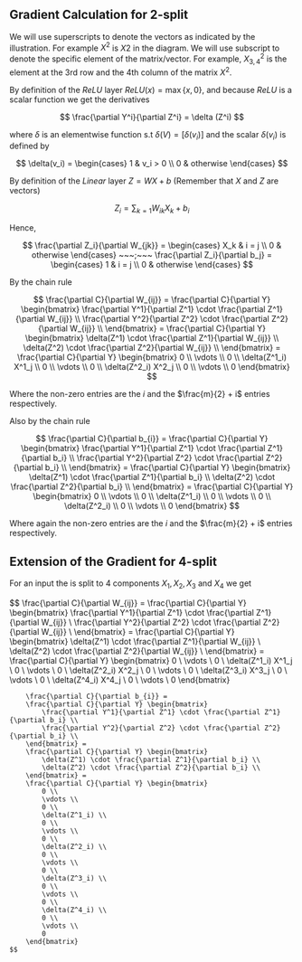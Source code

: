 ## Gradient Calculation for 2-split
We will use superscripts to denote the vectors as indicated by the illustration. For example $X^2$ is $X2$ in the diagram. We will use subscript to denote the specific element of the matrix/vector. For example, $X^2_{3,4}$ is the element at the 3rd row and the 4th column of the matrix $X^2$.

By definition of the _ReLU_ layer $ReLU(x) = \max \{x, 0 \}$, and because _ReLU_ is a scalar function we get the derivatives

$$
    \frac{\partial Y^i}{\partial Z^i} = \delta (Z^i)
$$

where $\delta$ is an elementwise function s.t $\delta(V) = [\delta(v_i)]$ and the scalar $\delta(v_i)$ is defined by

$$
\delta(v_i) = \begin{cases}
    1 & v_i > 0 \\
    0 & otherwise
\end{cases}
$$

By definition of the _Linear_ layer $Z = WX + b$ (Remember that $X$ and $Z$ are vectors)

$$
    Z_i = \sum_{k=1}W_{ik} X_k + b_i
$$

Hence,

$$
    \frac{\partial Z_i}{\partial W_{jk}} = \begin{cases}
        X_k & i = j \\
        0 & otherwise
    \end{cases}
    ~~~;~~~
    \frac{\partial Z_i}{\partial b_j} = \begin{cases}
        1 & i = j \\
        0 & otherwise
    \end{cases}
$$

By the chain rule

$$
    \frac{\partial C}{\partial W_{ij}} =
    \frac{\partial C}{\partial Y} \begin{bmatrix}
        \frac{\partial Y^1}{\partial Z^1} \cdot \frac{\partial Z^1}{\partial W_{ij}} \\
        \frac{\partial Y^2}{\partial Z^2} \cdot \frac{\partial Z^2}{\partial W_{ij}} \\
    \end{bmatrix} = 
    \frac{\partial C}{\partial Y} \begin{bmatrix}
        \delta(Z^1) \cdot \frac{\partial Z^1}{\partial W_{ij}} \\
        \delta(Z^2) \cdot \frac{\partial Z^2}{\partial W_{ij}} \\
    \end{bmatrix} =
    \frac{\partial C}{\partial Y} \begin{bmatrix}
        0 \\
        \vdots \\
        0 \\
        \delta(Z^1_i) X^1_j \\
        0 \\
        \vdots \\
        0 \\
        \delta(Z^2_i) X^2_j \\
        0 \\
        \vdots \\
        0
    \end{bmatrix}
$$

Where the non-zero entries are the $i$ and the $\frac{m}{2} + i$ entries respectively.

Also by the chain rule

$$
    \frac{\partial C}{\partial b_{i}} =
    \frac{\partial C}{\partial Y} \begin{bmatrix}
        \frac{\partial Y^1}{\partial Z^1} \cdot \frac{\partial Z^1}{\partial b_i} \\
        \frac{\partial Y^2}{\partial Z^2} \cdot \frac{\partial Z^2}{\partial b_i} \\
    \end{bmatrix} = 
    \frac{\partial C}{\partial Y} \begin{bmatrix}
        \delta(Z^1) \cdot \frac{\partial Z^1}{\partial b_i} \\
        \delta(Z^2) \cdot \frac{\partial Z^2}{\partial b_i} \\
    \end{bmatrix} =
    \frac{\partial C}{\partial Y} \begin{bmatrix}
        0 \\
        \vdots \\
        0 \\
        \delta(Z^1_i) \\
        0 \\
        \vdots \\
        0 \\
        \delta(Z^2_i) \\
        0 \\
        \vdots \\
        0
    \end{bmatrix}
$$

Where again the non-zero entries are the $i$ and the $\frac{m}{2} + i$ entries respectively.

## Extension of the Gradient for 4-split

For an input the is split to 4 components $X_1, X_2, X_3$ and $X_4$ we get

$$
    \frac{\partial C}{\partial W_{ij}} =
    \frac{\partial C}{\partial Y} \begin{bmatrix}
        \frac{\partial Y^1}{\partial Z^1} \cdot \frac{\partial Z^1}{\partial W_{ij}} \\
        \frac{\partial Y^2}{\partial Z^2} \cdot \frac{\partial Z^2}{\partial W_{ij}} \\
    \end{bmatrix} = 
    \frac{\partial C}{\partial Y} \begin{bmatrix}
        \delta(Z^1) \cdot \frac{\partial Z^1}{\partial W_{ij}} \\
        \delta(Z^2) \cdot \frac{\partial Z^2}{\partial W_{ij}} \\
    \end{bmatrix} =
    \frac{\partial C}{\partial Y} \begin{bmatrix}
        0 \\
        \vdots \\
        0 \\
        \delta(Z^1_i) X^1_j \\
        0 \\
        \vdots \\
        0 \\
        \delta(Z^2_i) X^2_j \\
        0 \\
        \vdots \\
        0 \\
        \delta(Z^3_i) X^3_j \\
        0 \\
        \vdots \\
        0 \\
        \delta(Z^4_i) X^4_j \\
        0 \\
        \vdots \\
        0
    \end{bmatrix}
~~~;~~~
    \frac{\partial C}{\partial b_{i}} =
    \frac{\partial C}{\partial Y} \begin{bmatrix}
        \frac{\partial Y^1}{\partial Z^1} \cdot \frac{\partial Z^1}{\partial b_i} \\
        \frac{\partial Y^2}{\partial Z^2} \cdot \frac{\partial Z^2}{\partial b_i} \\
    \end{bmatrix} = 
    \frac{\partial C}{\partial Y} \begin{bmatrix}
        \delta(Z^1) \cdot \frac{\partial Z^1}{\partial b_i} \\
        \delta(Z^2) \cdot \frac{\partial Z^2}{\partial b_i} \\
    \end{bmatrix} =
    \frac{\partial C}{\partial Y} \begin{bmatrix}
        0 \\
        \vdots \\
        0 \\
        \delta(Z^1_i) \\
        0 \\
        \vdots \\
        0 \\
        \delta(Z^2_i) \\
        0 \\
        \vdots \\
        0 \\
        \delta(Z^3_i) \\
        0 \\
        \vdots \\
        0 \\
        \delta(Z^4_i) \\
        0 \\
        \vdots \\
        0
    \end{bmatrix}
$$